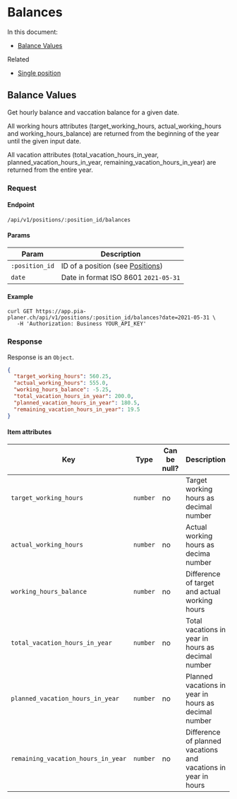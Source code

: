 # Balances

In this document:

- [Balance Values](#balance-values)

Related

- [Single position](../positions.md#single-position)

## Balance Values

Get hourly balance and vaccation balance for a given date.

All working hours attributes (target_working_hours, actual_working_hours and working_hours_balance)
are returned from the beginning of the year until the given input date.

All vacation attributes (total_vacation_hours_in_year, planned_vacation_hours_in_year, remaining_vacation_hours_in_year) are returned from the entire year.

### Request

#### Endpoint

```
/api/v1/positions/:position_id/balances
```

#### Params

| Param          | Description                                         |
| -------------- | --------------------------------------------------- |
| `:position_id` | ID of a position (see [Positions](../positions.md)) |
| `date`         | Date in format ISO 8601 `2021-05-31`                |

#### Example

```
curl GET https://app.pia-planer.ch/api/v1/positions/:position_id/balances?date=2021-05-31 \
   -H 'Authorization: Business YOUR_API_KEY'
```

### Response

Response is an `Object`.

```json
{
  "target_working_hours": 560.25,
  "actual_working_hours": 555.0,
  "working_hours_balance": -5.25,
  "total_vacation_hours_in_year": 200.0,
  "planned_vacation_hours_in_year": 180.5,
  "remaining_vacation_hours_in_year": 19.5
}
```

#### Item attributes

| Key                                | Type     | Can be null? | Description                                                    | Example values |
| ---------------------------------- | -------- | ------------ | -------------------------------------------------------------- | -------------- |
| `target_working_hours`             | `number` | no           | Target working hours as decimal number                         | `560.25`       |
| `actual_working_hours`             | `number` | no           | Actual working hours as decima number                          | `555.00`       |
| `working_hours_balance`            | `number` | no           | Difference of target and actual working hours                  | `-5.25`        |
| `total_vacation_hours_in_year`     | `number` | no           | Total vacations in year in hours as decimal number             | `200.00`       |
| `planned_vacation_hours_in_year`   | `number` | no           | Planned vacations in year in hours as decimal number           | `180.5`        |
| `remaining_vacation_hours_in_year` | `number` | no           | Difference of planned vacations and vacations in year in hours | `19.5`         |
